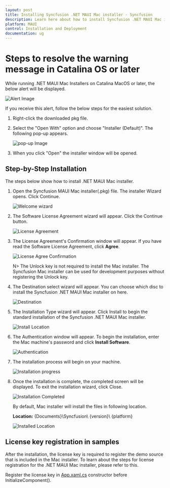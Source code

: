 ```yaml
---
layout: post
title: Installing Syncfusion .NET MAUI Mac installer - Syncfusion
description: Learn here about how to install Syncfusion .NET MAUI Mac installer after downloading from our Syncfusion website.
platform: MAUI
control: Installation and Deployment
documentation: ug
---
```


# Steps to resolve the warning message in Catalina OS or later

   While running .NET MAUI Mac Installers on Catalina MacOS or later, the below alert will be displayed.

   ![Alert Image](images/Mac_Catalina_MacOS_Alert1.png)  
     
   If you receive this alert, follow the below steps for the easiest solution.   

   1.	Right-click the downloaded pkg file.
   2.	Select the "Open With" option and choose "Installer (Default)". The following pop-up appears.

		![pop-up Image](images/Mac_Catalina_MacOS_Alert2.png)

   3.	When you click "Open" the installer window will be opened.

## Step-by-Step Installation

The steps below show how to install .NET MAUI Mac installer. 

1. Open the Syncfusion MAUI Mac installer(.pkg) file. The installer Wizard opens. Click Continue.

   ![Welcome wizard](images/Mac_Installer1.png)
   

2. The Software License Agreement wizard will appear. Click the Continue button.

   ![License Agreement](images/Mac_Installer2.png)   
   

3. The License Agreement's Confirmation window will appear. If you have read the Software License Agreement, click **Agree**.

   ![License Agree Confirmation](images/Mac_Installer3.png)
   
   N> The Unlock key is not required to install the Mac installer. The Syncfusion Mac installer can be used for development purposes without registering the Unlock key.


4. The Destination select wizard will appear. You can choose which disc to install the Syncfusion .NET MAUI Mac installer on here.

   ![Destination](images/Mac_Installer5.png)

5. The Installation Type wizard will appear. Click Install to begin the standard installation of the Syncfusion .NET MAUI Mac installer.

   ![Install Location](images/Mac_Installer6.png)

6. The Authentication window will appear. To begin the installation, enter the Mac machine's password and click **Install Software**.

   ![Authentication](images/Mac_Installer7.png)

7. The installation process will begin on your machine. 
   
   ![Installation progress](images/Mac_Installer8.png)
   
8. Once the installation is complete, the completed screen will be displayed. To exit the installation wizard, click Close. 

   ![Installation Completed](images/Mac_Installer9.png)
   
   By default, Mac installer will install the files in following location.

   **Location:** {Documents}\Syncfusion\ {version}\ {platform}
   
   ![Installed Location](images/Mac_Installer10.png)

## License key registration in samples

After the installation, the license key is required to register the demo source that is included in the Mac installer. To learn about the steps for license registration for the .NET MAUI Mac installer, please refer to this.

Register the license key in [App.xaml.cs](https://help.syncfusion.com/maui/licensing/how-to-register-in-an-application#net-maui) constructor before InitializeComponent().